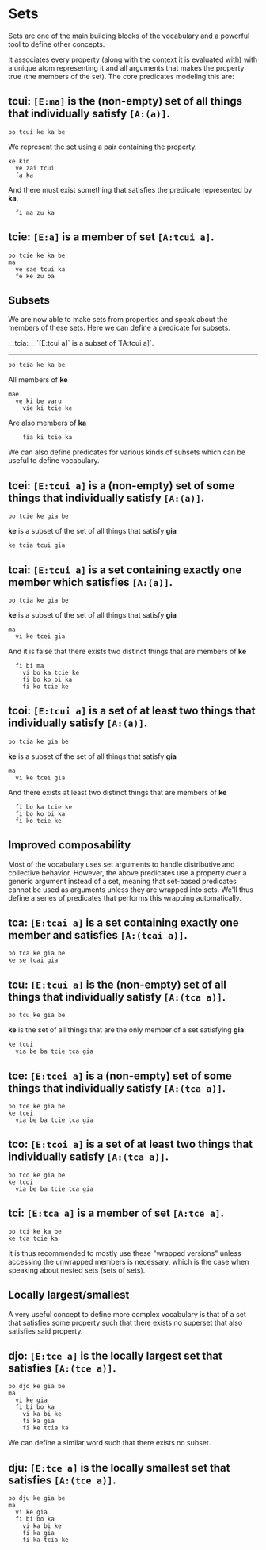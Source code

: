 # Sets

Sets are one of the main building blocks of the vocabulary and a powerful tool
to define other concepts.

It associates every property (along with the context it is evaluated with) with
a unique atom representing it and all arguments that makes the property true (the
members of the set). The core predicates modeling this are:

<spoiler>

__tcui:__ `[E:ma]` is the (non-empty) set of all things that individually satisfy
`[A:(a)]`.
---
```
po tcui ke ka be
```

We represent the set using a pair containing the property.

```
ke kin
  ve zai tcui
  fa ka
```

And there must exist something that satisfies the predicate represented by
__ka__.

```
  fi ma zu ka
```

</spoiler>

<spoiler>

__tcie:__ `[E:a]` is a member of set `[A:tcui a]`.
---
```
po tcie ke ka be
ma
  ve sae tcui ka
  fe ke zu ba
```

</spoiler>

## Subsets

We are now able to make sets from properties and speak about the members of
these sets. Here we can define a predicate for subsets.

<spoiler>
__tcia:__ `[E:tcui a]` is a subset of `[A:tcui a]`.

---
```  
po tcia ke ka be  
```  
 
All members of __ke__  
 
```  
mae  
  ve ki be varu   
    vie ki tcie ke  
```  
 
Are also members of __ka__  
 
```  
    fia ki tcie ka  
```  
</spoiler>

We can also define predicates for various kinds of subsets which can be useful
to define vocabulary.

<spoiler>

__tcei:__ `[E:tcui a]` is a (non-empty) set of some things that individually satisfy `[A:(a)]`.
---
```
po tcie ke gia be 
``` 

__ke__ is a subset of the set of all things that satisfy __gia__ 

``` 
ke tcia tcui gia 
``` 
</spoiler>

<spoiler>

__tcai:__ `[E:tcui a]` is a set containing exactly one member which satisfies `[A:(a)]`.
---
```
po tcia ke gia be 
``` 

__ke__ is a subset of the set of all things that satisfy __gia__ 

``` 
ma 
  vi ke tcei gia 
``` 
 
And it is false that there exists two distinct things that are members of __ke__  
 
``` 
  fi bi ma 
    vi bo ka tcie ke 
    fi bo ko bi ka 
    fi ko tcie ke 
``` 
</spoiler>

<spoiler>

__tcoi:__ `[E:tcui a]` is a set of at least two things that individually satisfy `[A:(a)]`.
---
```
po tcia ke gia be 
``` 

__ke__ is a subset of the set of all things that satisfy __gia__ 

``` 
ma 
  vi ke tcei gia 
``` 
 
And there exists at least two distinct things that are members of __ke__  
 
``` 
  fi bo ka tcie ke 
  fi bo ko bi ka 
  fi ko tcie ke 
``` 
</spoiler>

## Improved composability

Most of the vocabulary uses set arguments to handle distributive and collective
behavior. However, the above predicates use a property over a generic argument
instead of a set, meaning that set-based predicates cannot be used as arguments
unless they are wrapped into sets. We'll thus define a series of predicates that
performs this wrapping automatically.

<spoiler>

__tca:__ `[E:tcai a]` is a set containing exactly one member and satisfies `[A:(tcai a)]`.
---
```
po tca ke gia be
ke se tcai gia
```
</spoiler>

<spoiler>

__tcu:__ `[E:tcui a]` is the (non-empty) set of all things that individually satisfy `[A:(tca a)]`.
---
```
po tcu ke gia be 
``` 

__ke__ is the set of all things that are the only member of a set satisfying __gia__. 

``` 
ke tcui 
  via be ba tcie tca gia 
``` 
</spoiler>

<spoiler>

__tce:__ `[E:tcei a]` is a (non-empty) set of some things that individually satisfy `[A:(tca a)]`.
---
```
po tce ke gia be
ke tcei
  via be ba tcie tca gia
```
</spoiler>

<spoiler>

__tco:__ `[E:tcoi a]` is a set of at least two things that individually satisfy `[A:(tca a)]`. 
---
``` 
po tco ke gia be 
ke tcoi 
  via be ba tcie tca gia 
``` 
</spoiler>

<spoiler>

__tci:__ `[E:tca a]` is a member of set `[A:tce a]`. 
---
``` 
po tci ke ka be 
ke tca tcie ka 
``` 
</spoiler>

It is thus recommended to mostly use these "wrapped versions" unless accessing
the unwrapped members is necessary, which is the case when speaking about nested
sets (sets of sets). 

## Locally largest/smallest

A very useful concept to define more complex vocabulary is that of a set that
satisfies some property such that there exists no superset that also satisfies
said property.

<spoiler>

__djo:__ `[E:tce a]` is the locally largest set that satisfies `[A:(tce a)]`.
---
```
po djo ke gia be
ma
  vi ke gia
  fi bi bo ka
    vi ka bi ke
    fi ka gia
    fi ke tcia ka
```
</spoiler>

We can define a similar word such that there exists no subset.

<spoiler>

__dju:__ `[E:tce a]` is the locally smallest set that satisfies `[A:(tce a)]`.
---
```
po dju ke gia be
ma
  vi ke gia
  fi bi bo ka
    vi ka bi ke
    fi ka gia
    fi ka tcia ke
```
</spoiler>